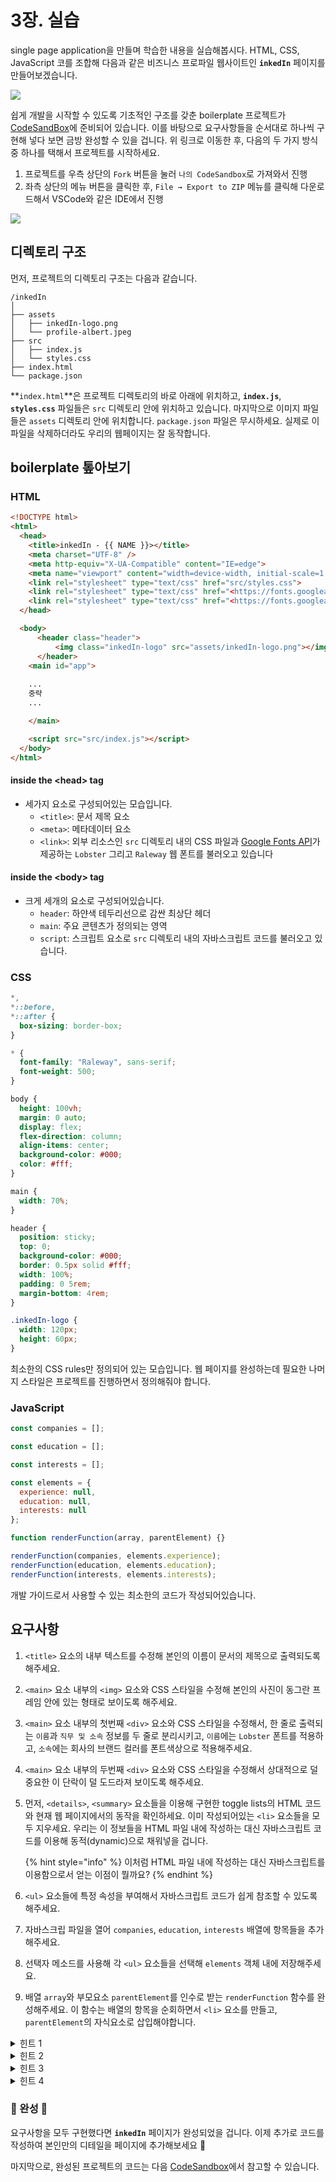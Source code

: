 # 3장. 실습

single page application을 만들며 학습한 내용을 실습해봅시다. HTML, CSS, JavaScript 코를 조합해 다음과 같은 비즈니스 프로파일 웹사이트인 **`inkedIn`** 페이지를 만들어보겠습니다.

![](<.gitbook/assets/Screen Shot 2022-07-30 at 5.33.17 PM.png>)



쉽게 개발을 시작할 수 있도록 기초적인 구조를 갖춘 boilerplate 프로젝트가 [CodeSandBox](https://codesandbox.io/s/36vb2r)에 준비되어 있습니다. 이를 바탕으로 요구사항들을 순서대로 하나씩 구현해 넣다 보면 금방 완성할 수 있을 겁니다. 위 링크로 이동한 후, 다음의 두 가지 방식 중 하나를 택해서 프로젝트를 시작하세요.

1. 프로젝트를 우측 상단의 `Fork` 버튼을 눌러 `나의 CodeSandbox`로 가져와서 진행
2. 좌측 상단의 메뉴 버튼을 클릭한 후, `File → Export to ZIP` 메뉴를 클릭해 다운로드해서 VSCode와 같은 IDE에서 진행

![](.gitbook/assets/codesandbox-menu-button.png)



## 디렉토리 구조

먼저, 프로젝트의 디렉토리 구조는 다음과 같습니다.

```
/inkedIn
│
├── assets
│   ├── inkedIn-logo.png
│   └── profile-albert.jpeg
├── src
│   ├── index.js
│   └── styles.css
├── index.html
└── package.json
```



**`index.html`**은 프로젝트 디렉토리의 바로 아래에 위치하고, **`index.js`**, **`styles.css`** 파일들은 `src` 디렉토리 안에 위치하고 있습니다. 마지막으로 이미지 파일들은 `assets` 디렉토리 안에 위치합니다. `package.json` 파일은 무시하세요. 실제로 이 파일을 삭제하더라도 우리의 웹페이지는 잘 동작합니다.



## boilerplate 톺아보기



### HTML

```html
<!DOCTYPE html>
<html>
  <head>
    <title>inkedIn - {{ NAME }}></title>
    <meta charset="UTF-8" />
    <meta http-equiv="X-UA-Compatible" content="IE=edge">
    <meta name="viewport" content="width=device-width, initial-scale=1.0">
    <link rel="stylesheet" type="text/css" href="src/styles.css">
    <link rel="stylesheet" type="text/css" href="<https://fonts.googleapis.com/css?family=Lobster>"></link>
    <link rel="stylesheet" type="text/css" href="<https://fonts.googleapis.com/css2?family=Raleway:wght@200;500;800&display=swap>"></link>
  </head>

  <body>
      <header class="header">
          <img class="inkedIn-logo" src="assets/inkedIn-logo.png"></img>
      </header>
    <main id="app">
      
	...
	중략
	...

    </main>

    <script src="src/index.js"></script>
  </body>
</html>
```



#### inside the \<head> tag

* 세가지 요소로 구성되어있는 모습입니다.
  * `<title>`: 문서 제목 요소
  * `<meta>`: 메타데이터 요소
  * `<link>`: 외부 리소스인 `src` 디렉토리 내의 CSS 파일과 [Google Fonts API](https://fonts.google.com/)가 제공하는 `Lobster` 그리고 `Raleway` 웹 폰트를 불러오고 있습니다



#### inside the \<body> tag

* 크게 세개의 요소로 구성되어있습니다.
  * `header`: 하얀색 테두리선으로 감싼 최상단 헤더
  * `main`: 주요 콘텐츠가 정의되는 영역
  * `script`: 스크립트 요소로 `src` 디렉토리 내의 자바스크립트 코드를 불러오고 있습니다.



### CSS

```css
*,
*::before,
*::after {
  box-sizing: border-box;
}

* {
  font-family: "Raleway", sans-serif;
  font-weight: 500;
}

body {
  height: 100vh;
  margin: 0 auto;
  display: flex;
  flex-direction: column;
  align-items: center;
  background-color: #000;
  color: #fff;
}

main {
  width: 70%;
}

header {
  position: sticky;
  top: 0;
  background-color: #000;
  border: 0.5px solid #fff;
  width: 100%;
  padding: 0 5rem;
  margin-bottom: 4rem;
}

.inkedIn-logo {
  width: 120px;
  height: 60px;
}
```



최소한의 CSS rules만 정의되어 있는 모습입니다. 웹 페이지를 완성하는데 필요한 나머지 스타일은 프로젝트를 진행하면서 정의해줘야 합니다.



### JavaScript

```jsx
const companies = [];

const education = [];

const interests = [];

const elements = {
  experience: null,
  education: null,
  interests: null
};

function renderFunction(array, parentElement) {}

renderFunction(companies, elements.experience);
renderFunction(education, elements.education);
renderFunction(interests, elements.interests);
```



개발 가이드로서 사용할 수 있는 최소한의 코드가 작성되어있습니다.



## 요구사항

1. `<title>` 요소의 내부 텍스트를 수정해 본인의 이름이 문서의 제목으로 출력되도록 해주세요.
2. `<main>` 요소 내부의 `<img>` 요소와 CSS 스타일을 수정해 본인의 사진이 동그란 프레임 안에 있는 형태로 보이도록 해주세요.
3. `<main>` 요소 내부의 첫번째 `<div>` 요소와 CSS 스타일을 수정해서, 한 줄로 출력되는 `이름`과 `직무 및 소속` 정보를 두 줄로 분리시키고, `이름`에는 `Lobster` 폰트를 적용하고, `소속`에는 회사의 브랜드 컬러를 폰트색상으로 적용해주세요.
4. `<main>` 요소 내부의 두번째 `<div>` 요소와 CSS 스타일을 수정해서 상대적으로 덜 중요한 이 단락이 덜 도드라져 보이도록 해주세요.
5.  먼저, `<details>`, `<summary>` 요소들을 이용해 구현한 toggle lists의 HTML 코드와 현재 웹 페이지에서의 동작을 확인하세요. 이미 작성되어있는 `<li>` 요소들을 모두 지우세요. 우리는 이 정보들을 HTML 파일 내에 작성하는 대신 자바스크립트 코드를 이용해 동적(dynamic)으로 채워넣을 겁니다.

    {% hint style="info" %}
    이처럼 HTML 파일 내에 작성하는 대신 자바스크립트를 이용함으로서 얻는 이점이 뭘까요?
    {% endhint %}
6. `<ul>` 요소들에 특정 속성을 부여해서 자바스크립트 코드가 쉽게 참조할 수 있도록 해주세요.
7. 자바스크립 파일을 열어 `companies`, `education`, `interests` 배열에 항목들을 추가해주세요.
8. 선택자 메소드를 사용해 각 `<ul>` 요소들을 선택해 `elements` 객체 내에 저장해주세요.
9. 배열 `array`와 부모요소 `parentElement`를 인수로 받는 `renderFunction` 함수를 완성해주세요. 이 함수는 배열의 항목을 순회하면서 `<li>` 요소를 만들고, `parentElement`의 자식요소로 삽입해야합니다.

<details>

<summary>힌트 1</summary>

`document.getElementById()` / `document.querySelector()` / `document.querySelectorAll()`

</details>

<details>

<summary>힌트 2</summary>

`document.createElement()`

</details>

<details>

<summary>힌트 3</summary>

`element.innerHTML` property

</details>

<details>

<summary>힌트 4</summary>

`element.appendChild()`

</details>



### 🎉 완성 🎉

요구사항을 모두 구현했다면 **`inkedIn`** 페이지가 완성되었을 겁니다. 이제 추가로 코드를 작성하여 본인만의 디테일을 페이지에 추가해보세요 :art:



마지막으로, 완성된 프로젝트의 코드는 다음 [CodeSandbox](https://codesandbox.io/s/jo34cl)에서 참고할 수 있습니다.



